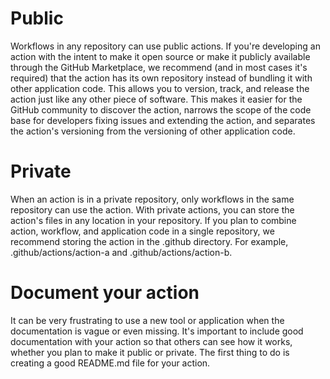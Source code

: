 # Public
Workflows in any repository can use public actions. If you're developing an action with the intent to make it open source or make it publicly available through the GitHub Marketplace, we recommend (and in most cases it's required) that the action has its own repository instead of bundling it with other application code. This allows you to version, track, and release the action just like any other piece of software. This makes it easier for the GitHub community to discover the action, narrows the scope of the code base for developers fixing issues and extending the action, and separates the action's versioning from the versioning of other application code.

# Private
When an action is in a private repository, only workflows in the same repository can use the action. With private actions, you can store the action's files in any location in your repository. If you plan to combine action, workflow, and application code in a single repository, we recommend storing the action in the .github directory. For example, .github/actions/action-a and .github/actions/action-b.

# Document your action
It can be very frustrating to use a new tool or application when the documentation is vague or even missing. It's important to include good documentation with your action so that others can see how it works, whether you plan to make it public or private. The first thing to do is creating a good README.md file for your action.
